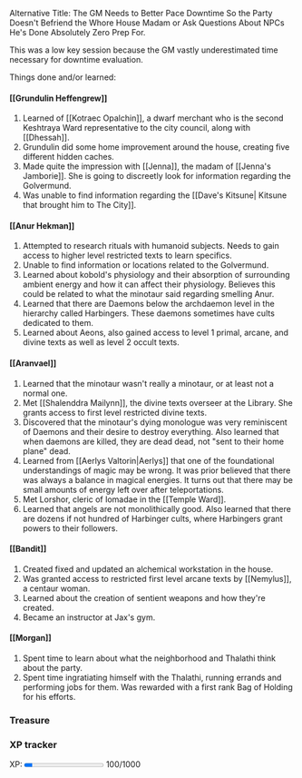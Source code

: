 Alternative Title: The GM Needs to Better Pace Downtime So the Party Doesn't Befriend the Whore House Madam or Ask Questions About NPCs He's Done Absolutely Zero Prep For.

This was a low key session because the GM vastly underestimated time necessary for downtime evaluation.

Things done and/or learned:

#### [[Grundulin Heffengrew]]
1) Learned of [[Kotraec Opalchin]], a dwarf merchant who is the second Keshtraya Ward representative to the city council, along with [[Dhessah]].
2) Grundulin did some home improvement around the house, creating five different hidden caches.
3) Made quite the impression with [[Jenna]], the madam of [[Jenna's Jamborie]].  She is going to discreetly look for information regarding the Golvermund.
4) Was unable to find information regarding the [[Dave's Kitsune| Kitsune that brought him to The City]].

#### [[Anur Hekman]]
1) Attempted to research rituals with humanoid subjects.  Needs to gain access to higher level restricted texts to learn specifics.
2) Unable to find information or locations related to the Golvermund.
3) Learned about kobold's physiology and their absorption of surrounding ambient energy and how it can affect their physiology.  Believes this could be related to what the minotaur said regarding smelling Anur.
4) Learned that there are Daemons below the archdaemon level in the hierarchy called Harbingers.  These daemons sometimes have cults dedicated to them.
5) Learned about Aeons, also gained access to level 1 primal, arcane, and divine texts as well as level 2 occult texts.

#### [[Aranvael]]
1) Learned that the minotaur wasn't really a minotaur, or at least not a normal one.
2) Met [[Shalenddra Mailynn]], the divine texts overseer at the Library.  She grants access to first level restricted divine texts.
3) Discovered that the minotaur's dying monologue was very reminiscent of Daemons and their desire to destroy everything. Also learned that when daemons are killed, they are dead dead, not "sent to their home plane" dead.
4) Learned from [[Aerlys Valtorin|Aerlys]] that one of the foundational understandings of magic may be wrong. It was prior believed that there was always a balance in magical energies. It turns out that there may be small amounts of energy left over after teleportations.
5) Met Lorshor, cleric of Iomadae in the [[Temple Ward]].
6) Learned that angels are not monolithically good.  Also learned that there are dozens if not hundred of Harbinger cults, where Harbingers grant powers to their followers.

#### [[Bandit]] 
1) Created fixed and updated an alchemical workstation in the house.
2) Was granted access to restricted first level arcane texts by [[Nemylus]], a centaur woman.
3) Learned about the creation of sentient weapons and how they're created.
4) Became an instructor at Jax's gym.

#### [[Morgan]] 
1) Spent time to learn about what the neighborhood and Thalathi think about the party.
2) Spent time ingratiating himself with the Thalathi, running errands and performing jobs for them. Was rewarded with a first rank Bag of Holding for his efforts.


### Treasure


### XP tracker

XP: <progress max=1000 value=100> </progress> 100/1000

